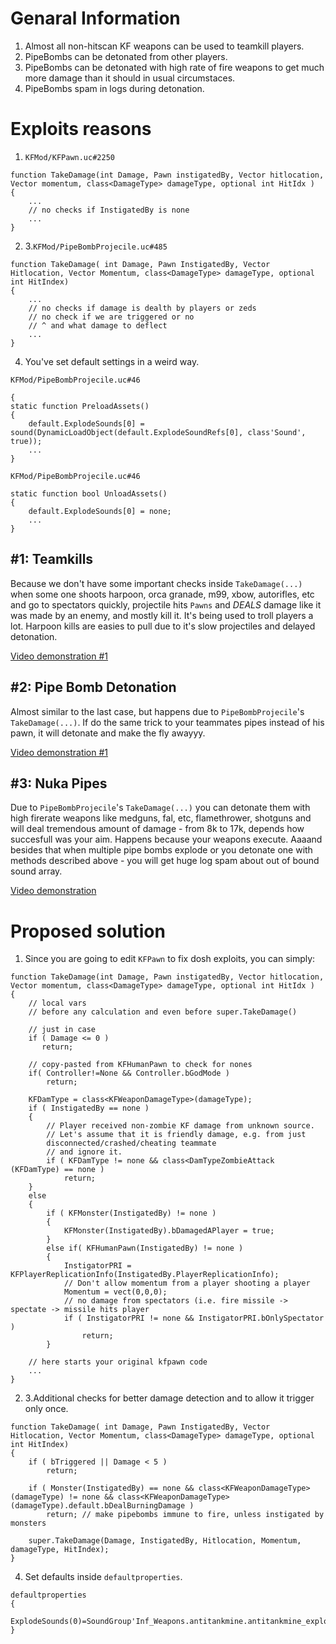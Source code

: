 # Genaral Information
1. Almost all non-hitscan KF weapons can be used to teamkill players.
2. PipeBombs can be detonated from other players.
3. PipeBombs can be detonated with high rate of fire weapons to get much more damage than it should in usual circumstaces.
4. PipeBombs spam in logs during detonation.

# Exploits reasons
1. `KFMod/KFPawn.uc#2250`
```unrealscript
function TakeDamage(int Damage, Pawn instigatedBy, Vector hitlocation, Vector momentum, class<DamageType> damageType, optional int HitIdx )
{
	...
	// no checks if InstigatedBy is none
	...
}
```
2. 3.`KFMod/PipeBombProjecile.uc#485`
```unrealscript
function TakeDamage( int Damage, Pawn InstigatedBy, Vector Hitlocation, Vector Momentum, class<DamageType> damageType, optional int HitIndex)
{
	...
	// no checks if damage is dealth by players or zeds
	// no check if we are triggered or no
	// ^ and what damage to deflect
	...
}
```
4. You've set default settings in a weird way.

`KFMod/PipeBombProjecile.uc#46`
```unrealscript
{
static function PreloadAssets()
{
	default.ExplodeSounds[0] = sound(DynamicLoadObject(default.ExplodeSoundRefs[0], class'Sound', true));
	...
}
```
`KFMod/PipeBombProjecile.uc#46`
```unrealscript
static function bool UnloadAssets()
{
	default.ExplodeSounds[0] = none;
	...
}
```

## #1: Teamkills
Because we don't have some important checks inside `TakeDamage(...)` when some one shoots harpoon, orca granade, m99, xbow, autorifles, etc and go to spectators quickly, projectile hits `Pawns` and *DEALS* damage like it was made by an enemy, and mostly kill it. It's being used to troll players a lot. Harpoon kills are easies to pull due to it's slow projectiles and delayed detonation.

[Video demonstration #1](STUB!)

## #2: Pipe Bomb Detonation
Almost similar to the last case, but happens due to `PipeBombProjecile`'s `TakeDamage(...)`. If do the same trick to your teammates pipes instead of his pawn, it will detonate and make the fly awayyy.

[Video demonstration #1](STUB!)

## #3: Nuka Pipes
Due to `PipeBombProjecile`'s `TakeDamage(...)` you can detonate them with high firerate weapons like medguns, fal, etc, flamethrower, shotguns and will deal tremendous amount of damage - from 8k to 17k, depends how succesfull was your aim. Happens because your weapons execute.
Aaaand besides that when multiple pipe bombs explode or you detonate one with methods described above - you will get huge log spam about out of bound sound array.

[Video demonstration](https://youtu.be/agHeuTY3Afg)


# Proposed solution
1. Since you are going to edit `KFPawn` to fix dosh exploits, you can simply:
```unrealscript
function TakeDamage(int Damage, Pawn instigatedBy, Vector hitlocation, Vector momentum, class<DamageType> damageType, optional int HitIdx )
{
	// local vars
	// before any calculation and even before super.TakeDamage()

	// just in case
   	if ( Damage <= 0 )
	   return; 

	// copy-pasted from KFHumanPawn to check for nones
	if( Controller!=None && Controller.bGodMode )
		return;

	KFDamType = class<KFWeaponDamageType>(damageType);
	if ( InstigatedBy == none )
	{
		// Player received non-zombie KF damage from unknown source.
		// Let's assume that it is friendly damage, e.g. from just
		disconnected/crashed/cheating teammate
		// and ignore it.
		if ( KFDamType != none && class<DamTypeZombieAttack (KFDamType) == none )
			return;
    }
	else
	{
		if ( KFMonster(InstigatedBy) != none )
		{
			KFMonster(InstigatedBy).bDamagedAPlayer = true;
		}
		else if( KFHumanPawn(InstigatedBy) != none )
		{
			InstigatorPRI = KFPlayerReplicationInfo(InstigatedBy.PlayerReplicationInfo);
			// Don't allow momentum from a player shooting a player
			Momentum = vect(0,0,0);
			// no damage from spectators (i.e. fire missile -> spectate -> missile hits player
			if ( InstigatorPRI != none && InstigatorPRI.bOnlySpectator )
				return;
		}
	
	// here starts your original kfpawn code
	...
}
```

2. 3.Additional checks for better damage detection and to allow it trigger only once.
```unrealscript
function TakeDamage( int Damage, Pawn InstigatedBy, Vector Hitlocation, Vector Momentum, class<DamageType> damageType, optional int HitIndex)
{
    if ( bTriggered || Damage < 5 )
        return;

    if ( Monster(InstigatedBy) == none && class<KFWeaponDamageType>(damageType) != none && class<KFWeaponDamageType>(damageType).default.bDealBurningDamage )
        return; // make pipebombs immune to fire, unless instigated by monsters

    super.TakeDamage(Damage, InstigatedBy, Hitlocation, Momentum, damageType, HitIndex);
}
```
4. Set defaults inside `defaultproperties`.
```unrealscript
defaultproperties
{
	ExplodeSounds(0)=SoundGroup'Inf_Weapons.antitankmine.antitankmine_explode01'
}
```
